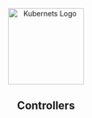 <p align="center">
    <img alt="Kubernets Logo" src="https://cdn.worldvectorlogo.com/logos/kubernets.svg" height="150" />
    <h2 align="center">Controllers</h2>
</p>
